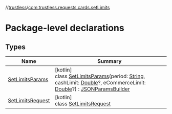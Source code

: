 //[trustless](../../index.md)/[com.trustless.requests.cards.setLimits](index.md)

# Package-level declarations

## Types

| Name | Summary |
|---|---|
| [SetLimitsParams](-set-limits-params/index.md) | [kotlin]<br>class [SetLimitsParams](-set-limits-params/index.md)(period: [String](https://kotlinlang.org/api/latest/jvm/stdlib/kotlin/-string/index.html), cashLimit: [Double](https://kotlinlang.org/api/latest/jvm/stdlib/kotlin/-double/index.html)?, eCommerceLimit: [Double](https://kotlinlang.org/api/latest/jvm/stdlib/kotlin/-double/index.html)?) : [JSONParamsBuilder](../com.trustless.params/-j-s-o-n-params-builder/index.md) |
| [SetLimitsRequest](-set-limits-request/index.md) | [kotlin]<br>class [SetLimitsRequest](-set-limits-request/index.md) |
